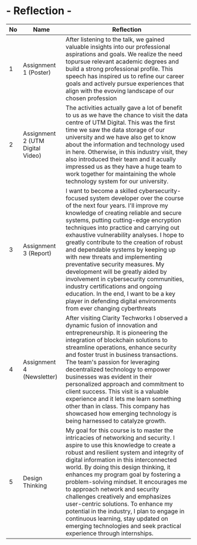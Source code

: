 <h1><b> - Reflection - </b></h1>

| No  | Name                                   |                                 Reflection                               |
|-----|----------------------------------------|---------------------------------------------------------------------------|
| 1   | Assignment 1 (Poster)                  | After listening to the talk, we gained valuable insights into our professional aspirations and goals. We realize the need topursue relevant academic degrees and build a strong professional profile. This speech has inspired us to refine our career goals and actively pursue experiences that align with the evoving landscape of our chosen profession |
| 2   | Assignment 2 (UTM Digital Video)       | The activities actually gave a lot of benefit to us as we have the chance to visit the data centre of UTM Digital. This was the first time we saw the data storage of our university and we have also get to know about the information and technology used in here. Otherwise, in this industry visit, they also introduced their team and it acually impressed us as they have a huge team to work together for maintaining the whole technology system for our university. |       |
| 3   | Assignment 3 (Report)                  | I want to become a skilled cybersecurity-focused system developer over the course of the next four years. I'll improve my knowledge of creating reliable and secure systems, putting cutting-edge encryption techniques into practice and carrying out exhaustive vulnerability analyses. I hope to greatly contribute to the creation of robust and dependable systems by keeping up with new threats and implementing preventative security measures. My development will be greatly aided by involvement in cybersecurity communities, industry certifications and ongoing education. In the end, I want to be a key player in defending digital environments from ever changing cyberthreats |
| 4   | Assignment 4 (Newsletter)              | After visiting Clarity Techworks I observed a dynamic fusion of innovation and entrepreneurship. It is pioneering the integration of blockchain solutions to streamline operations, enhance security and foster trust in business transactions. The team's passion for leveraging decentralized technology to empower businesses was evident in their personalized approach and commitment to client success. This visit is a valuable experience and it lets me learn something other than in class. This company has showcased how emerging technology is being harnessed to catalyze growth.  |
| 5   | Design Thinking                        | My goal for this course is to master the intricacies of networking and security. I aspire to use this knowledge to create a robust and resilient system and integrity of digital information in this interconnected world. By doing this design thinking, it enhances my program goal by fostering a problem-solving mindset. It encourages me to approach network and security challenges creatively and emphasizes user-centric solutions. To enhance my potential in the industry, I plan to engage in continuous learning, stay updated on emerging technologies and seek practical experience through internships.           |
